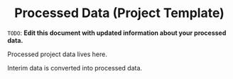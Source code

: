 <h1 align="center">Processed Data (Project Template)</h1>

`TODO`: **Edit this document with updated information about your processed data.**

Processed project data lives here.

Interim data is converted into processed data. 
